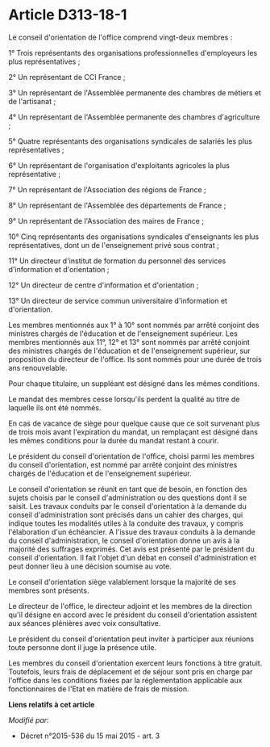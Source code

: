 # Article D313-18-1

Le conseil d'orientation de l'office comprend vingt-deux membres : 

1° Trois représentants des organisations professionnelles d'employeurs les plus représentatives ; 

2° Un représentant de CCI France ; 

3° Un représentant de l'Assemblée permanente des chambres de métiers et de l'artisanat ; 

4° Un représentant de l'Assemblée permanente des chambres d'agriculture ; 

5° Quatre représentants des organisations syndicales de salariés les plus représentatives ; 

6° Un représentant de l'organisation d'exploitants agricoles la plus représentative ; 

7° Un représentant de l'Association des régions de France ; 

8° Un représentant de l'Assemblée des départements de France ; 

9° Un représentant de l'Association des maires de France ; 

10° Cinq représentants des organisations syndicales d'enseignants les plus représentatives, dont un de l'enseignement privé
sous contrat ; 

11° Un directeur d'institut de formation du personnel des services d'information et d'orientation ; 

12° Un directeur de centre d'information et d'orientation ; 

13° Un directeur de service commun universitaire d'information et d'orientation. 

Les membres mentionnés aux 1° à 10° sont nommés par arrêté conjoint des ministres chargés de l'éducation et de l'enseignement
supérieur. Les membres mentionnés aux 11°, 12° et 13° sont nommés par arrêté conjoint des ministres chargés de l'éducation et
de l'enseignement supérieur, sur proposition du directeur de l'office. Ils sont nommés pour une durée de trois ans
renouvelable. 

Pour chaque titulaire, un suppléant est désigné dans les mêmes conditions. 

Le mandat des membres cesse lorsqu'ils perdent la qualité au titre de laquelle ils ont été nommés. 

En cas de vacance de siège pour quelque cause que ce soit survenant plus de trois mois avant l'expiration du mandat, un
remplaçant est désigné dans les mêmes conditions pour la durée du mandat restant à courir. 

Le président du conseil d'orientation de l'office, choisi parmi les membres du conseil d'orientation, est nommé par arrêté
conjoint des ministres chargés de l'éducation et de l'enseignement supérieur. 

Le conseil d'orientation se réunit en tant que de besoin, en fonction des sujets choisis par le conseil d'administration ou
des questions dont il se saisit. Les travaux conduits par le conseil d'orientation à la demande du conseil d'administration
sont précisés dans un cahier des charges, qui indique toutes les modalités utiles à la conduite des travaux, y compris
l'élaboration d'un échéancier. A l'issue des travaux conduits à la demande du conseil d'administration, le conseil
d'orientation donne un avis à la majorité des suffrages exprimés. Cet avis est présenté par le président du conseil
d'orientation. Il fait l'objet d'un débat en conseil d'administration et peut donner lieu à une décision soumise au vote. 

Le conseil d'orientation siège valablement lorsque la majorité de ses membres sont présents. 

Le directeur de l'office, le directeur adjoint et les membres de la direction qu'il désigne en accord avec le président du
conseil d'orientation assistent aux séances plénières avec voix consultative. 

Le président du conseil d'orientation peut inviter à participer aux réunions toute personne dont il juge la présence utile. 

Les membres du conseil d'orientation exercent leurs fonctions à titre gratuit. Toutefois, leurs frais de déplacement et de
séjour sont pris en charge par l'office dans les conditions fixées par la réglementation applicable aux fonctionnaires de
l'Etat en matière de frais de mission.

**Liens relatifs à cet article**

_Modifié par_:

  - Décret n°2015-536 du 15 mai 2015 - art. 3

